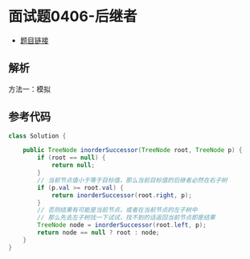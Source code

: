 # 面试题0406-后继者

- [题目链接](https://leetcode.cn/problems/successor-lcci/)

## 解析

方法一：模拟


## 参考代码
```Java
class Solution {

    public TreeNode inorderSuccessor(TreeNode root, TreeNode p) {
        if (root == null) {
            return null;
        }
        // 当前节点值小于等于目标值，那么当前目标值的后继者必然在右子树
        if (p.val >= root.val) {
            return inorderSuccessor(root.right, p);
        }
        // 否则结果有可能是当前节点，或者在当前节点的左子树中
        // 那么先去左子树找一下试试，找不到的话返回当前节点即是结果
        TreeNode node = inorderSuccessor(root.left, p);
        return node == null ? root : node;
    }
}
```
